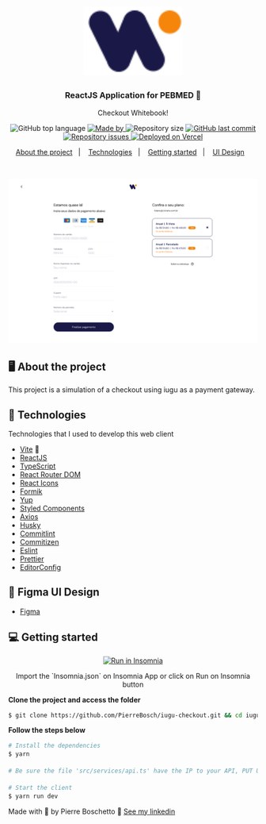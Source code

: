 <h1 align="center">
  <img alt="Logo" src="./src/assets/images/white-book.svg" width="200px">
</h1>

<h3 align="center">
  ReactJS Application for PEBMED 💙
</h3>

<p align="center">Checkout Whitebook!</p>

<p align="center">
  <img alt="GitHub top language" src="https://img.shields.io/github/languages/top/PierreBosch/iugu-checkout?color=%F5850B">

  <a href="https://www.linkedin.com/in/pierre-boschetto-924704146/" target="_blank" rel="noopener noreferrer">
    <img alt="Made by" src="https://img.shields.io/badge/made%20by-Pierre%20Boschetto-%F5850B">
  </a>

  <img alt="Repository size" src="https://img.shields.io/github/repo-size/PierreBosch/iugu-checkout?color=%F5850B">

  <a href="https://github.com/PierreBosch/iugu-checkout/commits/main">
    <img alt="GitHub last commit" src="https://img.shields.io/github/last-commit/PierreBosch/iugu-checkout?color=%F5850B">
  </a>

  <a href="https://github.com/PierreBosch/iugu-checkout/issues">
    <img alt="Repository issues" src="https://img.shields.io/github/issues/PierreBosch/iugu-checkout?color=%F5850B">
  </a>

  <a aria-label="vercel" href="https://iugu-checkout.vercel.app" target="_blank">
    <img alt="Deployed on Vercel" src="https://therealsujitk-vercel-badge.vercel.app/?app=therealsujitk-vercel-badge" />
  </a>
</p>

<p align="center">
  <a href="#-about-the-project">About the project</a>&nbsp;&nbsp;&nbsp;|&nbsp;&nbsp;&nbsp;
  <a href="#-technologies">Technologies</a>&nbsp;&nbsp;&nbsp;|&nbsp;&nbsp;&nbsp;
  <a href="#-getting-started">Getting started</a>&nbsp;&nbsp;&nbsp;|&nbsp;&nbsp;&nbsp;
  <a href="#-figma-ui-design">UI Design</a>&nbsp;&nbsp;&nbsp;
</p>

</br>

<p align="center">
  <img width="800" alt="Layout" src="./print-checkout.png">
</p>

## 🖥 About the project

This project is a simulation of a checkout using iugu as a payment gateway.

## 🚀 Technologies

Technologies that I used to develop this web client

- [Vite](https://vitejs.dev/) 💙
- [ReactJS](https://reactjs.org/)
- [TypeScript](https://www.typescriptlang.org/)
- [React Router DOM](https://reacttraining.com/react-router/)
- [React Icons](https://react-icons.netlify.com/#/)
- [Formik](https://formik.org/)
- [Yup](https://github.com/jquense/yup)
- [Styled Components](https://styled-components.com/)
- [Axios](https://github.com/axios/axios)
- [Husky](https://github.com/typicode/husky)
- [Commitlint](https://github.com/conventional-changelog/commitlint)
- [Commitizen](https://github.com/commitizen/cz-cli)
- [Eslint](https://eslint.org/)
- [Prettier](https://prettier.io/)
- [EditorConfig](https://editorconfig.org/)

## 🎨 Figma UI Design

- [Figma](https://shorturl.ae/4HaUS)

## 💻 Getting started

<p id="insomniaButton" align="center">
  <a href="https://insomnia.rest/run/?label=Whitebook&uri=https%3A%2F%2Fgithub.com%2FPierreBosch%2Fiugu-checkout%2Fblob%2Ffeature%2Fiugu-checkout%2Finsomnia.json" target="_blank"><img src="https://insomnia.rest/images/run.svg" alt="Run in Insomnia"></a>
</p>

<p align="center">Import the `Insomnia.json` on Insomnia App or click on Run on Insomnia button</p>

**Clone the project and access the folder**

```bash
$ git clone https://github.com/PierreBosch/iugu-checkout.git && cd iugu-checkout
```

**Follow the steps below**

```bash
# Install the dependencies
$ yarn

# Be sure the file 'src/services/api.ts' have the IP to your API, PUT URL in the .env file

# Start the client
$ yarn run dev
```

Made with 💙 by Pierre Boschetto 👋 [See my linkedin](https://www.linkedin.com/in/pierre-boschetto-924704146/)
